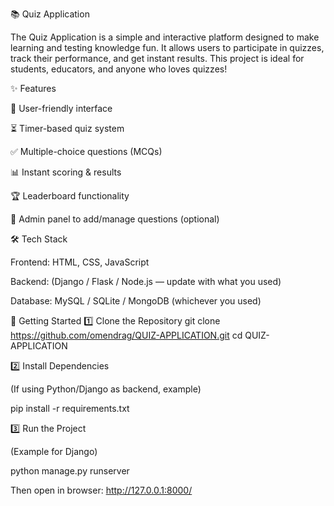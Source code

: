 📚 Quiz Application

The Quiz Application is a simple and interactive platform designed to make learning and testing knowledge fun. It allows users to participate in quizzes, track their performance, and get instant results. This project is ideal for students, educators, and anyone who loves quizzes!

✨ Features

🎯 User-friendly interface

⏳ Timer-based quiz system

✅ Multiple-choice questions (MCQs)

📊 Instant scoring & results

🏆 Leaderboard functionality

🔑 Admin panel to add/manage questions (optional)

🛠 Tech Stack

Frontend: HTML, CSS, JavaScript

Backend: (Django / Flask / Node.js — update with what you used)

Database: MySQL / SQLite / MongoDB (whichever you used)

🚀 Getting Started
1️⃣ Clone the Repository
git clone https://github.com/omendrag/QUIZ-APPLICATION.git
cd QUIZ-APPLICATION

2️⃣ Install Dependencies

(If using Python/Django as backend, example)

pip install -r requirements.txt

3️⃣ Run the Project

(Example for Django)

python manage.py runserver


Then open in browser: http://127.0.0.1:8000/
